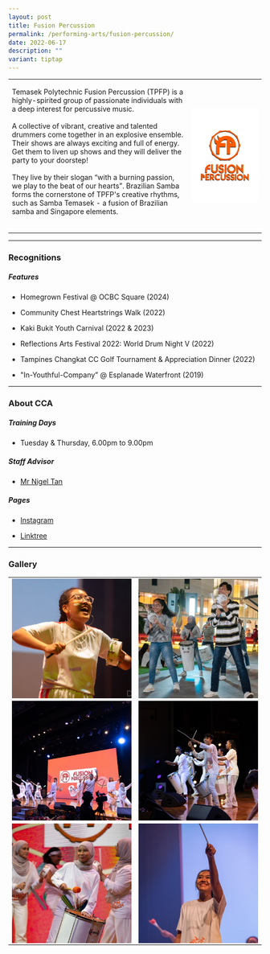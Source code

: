 ```yaml
---
layout: post
title: Fusion Percussion
permalink: /performing-arts/fusion-percussion/
date: 2022-06-17
description: ""
variant: tiptap
---
```

<table style="minWidth: 50px">
<colgroup>
<col>
<col>
</colgroup>
<tbody>
<tr>
<td rowspan="1" colspan="1">
<p>Temasek Polytechnic Fusion Percussion (TPFP) is a highly-spirited group
of passionate individuals with a deep interest for percussive music.
<br>
<br>A collective of vibrant, creative and talented drummers come together
in an explosive ensemble. Their shows are always exciting and full of energy.
Get them to liven up shows and they will deliver the party to your doorstep!
<br>
<br>They live by their slogan “with a burning passion, we play to the beat
of our hearts”. Brazilian Samba forms the cornerstone of TPFP's creative
rhythms, such as Samba Temasek - a fusion of Brazilian samba and Singapore
elements.
<br>
<br>
</p>
</td>
<td rowspan="1" colspan="1">
<div class="isomer-image-wrapper">
<img style="display:block;margin-left:auto;margin-right:auto;" height="auto" width="100%" alt="FP" src="/images/Arts/FP/FP_logo.png">
</div>
</td>
</tr>
</tbody>
</table>
<hr>
<h3>Recognitions</h3>
<h5>Features</h5>
<ul data-tight="true" class="tight">
<li>
<p>Homegrown Festival @ OCBC Square (2024)</p>
</li>
<li>
<p>Community Chest Heartstrings Walk (2022)</p>
</li>
<li>
<p>Kaki Bukit Youth Carnival (2022 &amp; 2023)</p>
</li>
<li>
<p>Reflections Arts Festival 2022: World Drum Night V (2022)</p>
</li>
<li>
<p>Tampines Changkat CC Golf Tournament &amp; Appreciation Dinner (2022)</p>
</li>
<li>
<p>"In-Youthful-Company” @ Esplanade Waterfront (2019)</p>
</li>
</ul>
<hr>
<h3>About CCA</h3>
<h5>Training Days</h5>
<ul data-tight="true" class="tight">
<li>
<p>Tuesday &amp; Thursday, 6.00pm to 9.00pm</p>
</li>
</ul>
<h5>Staff Advisor</h5>
<ul data-tight="true" class="tight">
<li>
<p><a href="mailto:nigel_tan@tp.edu.sg" rel="noopener noreferrer nofollow" target="_blank">Mr Nigel Tan</a> 
<br>
</p>
</li>
</ul>
<h5>Pages</h5>
<ul data-tight="true" class="tight">
<li>
<p><a href="https://www.instagram.com/fusionpercussion" rel="noopener noreferrer nofollow" target="_blank">Instagram</a>
</p>
</li>
<li>
<p><a href="https://linktr.ee/fusionpercussion" rel="noopener noreferrer nofollow" target="_blank">Linktree</a>
</p>
</li>
</ul>
<hr>
<h3>Gallery</h3>
<table style="minWidth: 50px">
<colgroup>
<col>
<col>
</colgroup>
<tbody>
<tr>
<td rowspan="1" colspan="1">
<div class="isomer-image-wrapper">
<img style="display:block;margin-left:auto;margin-right:auto;" height="auto" width="100%" alt="FP" src="/images/Arts/FP/FP_pic_1.jpg">
</div>
</td>
<td rowspan="1" colspan="1">
<div class="isomer-image-wrapper">
<img style="display:block;margin-left:auto;margin-right:auto;" height="auto" width="100%" alt="FP" src="/images/Arts/FP/FP_pic_2.jpg">
</div>
</td>
</tr>
<tr>
<td rowspan="1" colspan="1">
<div class="isomer-image-wrapper">
<img style="display:block;margin-left:auto;margin-right:auto;" height="auto" width="100%" alt="FP" src="/images/Arts/FP/FP_pic_3.jpg">
</div>
</td>
<td rowspan="1" colspan="1">
<div class="isomer-image-wrapper">
<img style="display:block;margin-left:auto;margin-right:auto;" height="auto" width="100%" alt="FP" src="/images/Arts/FP/FP_pic_4.jpg">
</div>
</td>
</tr>
<tr>
<td rowspan="1" colspan="1">
<div class="isomer-image-wrapper">
<img style="display:block;margin-left:auto;margin-right:auto;" height="auto" width="100%" alt="FP" src="/images/Arts/FP/FP_pic_5.jpg">
</div>
</td>
<td rowspan="1" colspan="1">
<div class="isomer-image-wrapper">
<img style="display:block;margin-left:auto;margin-right:auto;" height="auto" width="100%" alt="FP" src="/images/Arts/FP/FP_pic_6.jpg">
</div>
</td>
</tr>
</tbody>
</table>
<p></p>